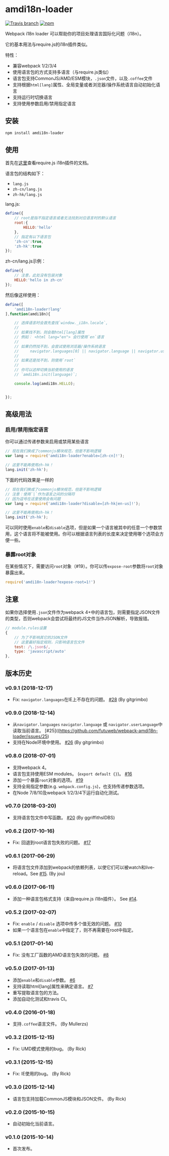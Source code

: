 # amdi18n-loader

[![Travis branch](https://img.shields.io/travis/futuweb/webpack-amdi18n-loader/master.svg)](https://travis-ci.org/futuweb/webpack-amdi18n-loader)
[![npm](https://img.shields.io/npm/v/amdi18n-loader.svg)](https://npmjs.com/package/amdi18n-loader)

Webpack i18n loader 可以帮助你的项目处理语言国际化问题（i18n）。

它的基本用法与require.js的i18n插件类似。

特性：

- 兼容webpack 1/2/3/4
- 使用语言包的方式支持多语言（与require.js类似）
- 语言包支持CommonJS/AMD/ESM模块，`.json`文件，以及`.coffee`文件
- 支持根据`html[lang]`属性、全局变量或者浏览器/操作系统语言自动初始化语言
- 支持运行时切换语言
- 支持使用参数启用/禁用指定语言

## 安装

```sh
npm install amdi18n-loader
```

## 使用

首先在[这里](http://requirejs.org/docs/api.html#i18n)查看require.js i18n插件的文档。

语言包的结构如下：

- `lang.js`
- `zh-cn/lang.js`
- `zh-hk/lang.js`

lang.js:

```javascript
define({
    // root是指不指定语言或者无法找到对应语言时的默认语言
    root:{
        HELLO:'hello'
    },
    // 指定有以下语言包
    'zh-cn':true,
    'zh-hk':true
});
```

zh-cn/lang.js示例：

```javascript
define({
    // 注意，此处没有包装对象
    HELLO:'hello in zh-cn'
});
```

然后像这样使用：

```javascript
define([
    'amdi18n-loader!lang'
],function(amdi18n){

    // 选择语言时会首先查找`window._i18n.locale`,
    //
    // 如果找不到，则会取html[lang]属性
    // 例如： <html lang="en"> 会行使用`en`语言
    //
    // 如果仍然找不到，会尝试使用浏览器/操作系统语言
    //     navigator.languages[0] || navigator.language || navigator.userLanguage (.toLowerCase())
    //
    // 如果还是找不到，则使用`root`
    //
    // 你可以这样切换当前使用的语言
    // `amdi18n.init(language)`;

    console.log(amdi18n.HELLO);


});
```

## 高级用法

### 启用/禁用指定语言

你可以通过传递参数来启用或禁用某些语言

```javascript
// 现在我们换成了commonjs模块规范，但是不影响逻辑
var lang = require('amdi18n-loader?enable=[zh-cn]!');

// 这里不能再使用zh-hk！
lang.init('zh-hk');
```

下面的代码效果是一样的

```javascript
// 现在我们换成了commonjs模块规范，但是不影响逻辑
// 注意：使用`|`作为语言之间的分隔符
// 因为逗号在这里使用会有问题
var lang = require('amdi18n-loader?disable=[zh-hk|en-us]!');

// 这里不能再使用zh-hk！
lang.init('zh-hk');
```

可以同时使用`enable`和`disable`选项，但是如果一个语言被其中的任意一个参数禁用，这个语言将不能被使用。你可以根据语言列表的长度来决定使用哪个选项会方便一些。

### 暴露root对象

在某些情况下，需要访问`root`对象（#19）。你可以传`expose-root`参数将`root`对象暴露出来。

```javascript
require('amdi18n-loader?expose-root=1!')
```

## 注意

如果你选择使用`.json`文件作为webpack 4+中的语言包，则需要指定JSON文件的类型，否则webpack会尝试将最终的JS文件当作JSON解析，导致报错。

```javascript
// module.rules设置
{
    // 为了不影响其它的JSON文件
    // 这里最好指定规则，只影响语言包文件
    test: /\.json$/,
    type: 'javascript/auto'
},
```

## 版本历史

### v0.9.1 (2018-12-17)

- Fix: `navigator.languages`在IE上不存在的问题。 [#28](https://github.com/futuweb/webpack-amdi18n-loader/issues/28) (By gitgrimbo)

### v0.9.0 (2018-12-14)

- 从`navigator.languages` `navigator.language` 或 `navigator.userLanguage`中读取当前语言。 [#25]((https://github.com/futuweb/webpack-amdi18n-loader/issues/25)
- 支持在Node环境中使用。 [#26](https://github.com/futuweb/webpack-amdi18n-loader/issues/26) (By gitgrimbo)

### v0.8.0 (2018-07-01)

- 支持webpack 4。
- 语言包支持使用ESM modules。 (`export default {}`)。 [#16](https://github.com/futuweb/webpack-amdi18n-loader/issues/16)
- 添加一个暴露`root`对象的选项。 [#19](https://github.com/futuweb/webpack-amdi18n-loader/issues/19)
- 支持全局指定参数(e.g. `webpack.config.js`)，也支持传递参数选项。
- 在Node 7/8/10及webpack 1/2/3/4下运行自动化测试。

### v0.7.0 (2018-03-20)

- 支持语言包文件中写函数。 [#20](https://github.com/futuweb/webpack-amdi18n-loader/issues/20) (By ggriffithsIDBS)

### v0.6.2 (2017-10-16)

- Fix: 回退到root语言包失败的问题。 [#17](https://github.com/futuweb/webpack-amdi18n-loader/issues/17)

### v0.6.1 (2017-06-29)

- 将语言包文件添加到webpack的依赖列表，以使它们可以被watch和live-reload。See [#15](https://github.com/futuweb/webpack-amdi18n-loader/issues/15). (By jou)

### v0.6.0 (2017-06-11)

- 添加一种语言包格式支持（来自require.js i18n插件）。 See [#14](https://github.com/futuweb/webpack-amdi18n-loader/issues/14).

### v0.5.2 (2017-02-07)

- Fix: `enable` / `disable` 选项中传多个值无效的问题。 [#10](https://github.com/futuweb/webpack-amdi18n-loader/issues/10)
- 如果一个语言包在`enable`中指定了，则不再需要在root中指定。

### v0.5.1 (2017-01-14)

- Fix: 没有工厂函数的AMD语言包失效的问题。 [#8](https://github.com/futuweb/webpack-amdi18n-loader/issues/8)

### v0.5.0 (2017-01-13)

- 添加`enable`和`disable`参数。 [#6](https://github.com/futuweb/webpack-amdi18n-loader/issues/7)
- 支持读取html[lang]属性来确定语言。 [#7](https://github.com/futuweb/webpack-amdi18n-loader/issues/7)
- 重写提取语言包的方法。
- 添加自动化测试和travis CI。

### v0.4.0 (2016-01-18)

- 支持`.coffee`语言文件。 (By Mullerzs)

### v0.3.2 (2015-12-15)

- Fix: UMD模式使用的bug。 (By Rick)

### v0.3.1 (2015-12-15)

- Fix: IE使用的bug。 (By Rick)

### v0.3.0 (2015-12-14)

- 语言包支持加载CommonJS模块和JSON文件。 (By Rick)

### v0.2.0 (2015-10-15)

- 自动初始化当前语言。

### v0.1.0 (2015-10-14)

- 首次发布。
